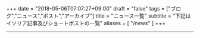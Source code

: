 +++
date = "2018-05-06T07:07:27+09:00"
draft = "false"
tags = ["ブログ","ニュース","ポスト","アーカイブ"]
title = "ニュース一覧"
subtitle = "下記はイソリア記事及びショートポストの一覧"
aliases = [
    "/news"
]
+++

 

* * * 
